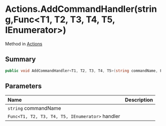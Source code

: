 # Actions.AddCommandHandler(string,Func<T1, T2, T3, T4, T5, IEnumerator>)

Method in [Actions](/api/csharp/yarn.unity.actions.md)

## Summary



```csharp
public void AddCommandHandler<T1, T2, T3, T4, T5>(string commandName, Func<T1, T2, T3, T4, T5, IEnumerator> handler)
```

## Parameters

|Name|Description|
|:---|:---|
|`string` commandName||
|`Func<T1, T2, T3, T4, T5, IEnumerator>` handler||

